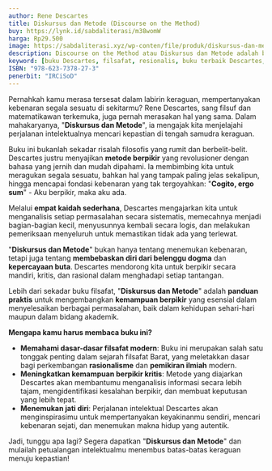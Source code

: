 ```yaml
---
author: Rene Descartes
title: Diskursus dan Metode (Discourse on the Method)
buy: https://lynk.id/sabdaliterasi/m38womW
harga: Rp29.500
image: https://sabdaliterasi.xyz/wp-conten/file/produk/diskursus-dan-metode-discourse-on-the-method.svg
description: Discourse on the Method atau Diskursus dan Metode adalah buku yang ditulis oleh Rene Descartes dalam bahasa Prancis. 
keyword: [buku Descartes, filsafat, resionalis, buku terbaik Descartes, filsafat resionalis, pemikiran Descartes, cogito ergo sum]
ISBN: "978-623-7378-27-3"
penerbit: "IRCiSoD"
---
```

<p>Pernahkah kamu merasa tersesat dalam labirin keraguan, mempertanyakan kebenaran segala sesuatu di sekitarmu? Rene Descartes, sang filsuf dan matematikawan terkemuka, juga pernah merasakan hal yang sama. Dalam mahakaryanya, "<strong>Diskursus dan Metode</strong>", ia mengajak kita menjelajahi perjalanan intelektualnya mencari kepastian di tengah samudra keraguan.</p><p>Buku ini bukanlah sekadar risalah filosofis yang rumit dan berbelit-belit. Descartes justru menyajikan <strong>metode berpikir</strong> yang revolusioner dengan bahasa yang jernih dan mudah dipahami. Ia membimbing kita untuk meragukan segala sesuatu, bahkan hal yang tampak paling jelas sekalipun, hingga mencapai fondasi kebenaran yang tak tergoyahkan: "<strong>Cogito, ergo sum</strong>" - Aku berpikir, maka aku ada.</p><p>Melalui <strong>empat kaidah sederhana</strong>, Descartes mengajarkan kita untuk menganalisis setiap permasalahan secara sistematis, memecahnya menjadi bagian-bagian kecil, menyusunnya kembali secara logis, dan melakukan pemeriksaan menyeluruh untuk memastikan tidak ada yang terlewat.</p><p>"<strong>Diskursus dan Metode</strong>" bukan hanya tentang menemukan kebenaran, tetapi juga tentang <strong>membebaskan diri dari belenggu dogma</strong> dan <strong>kepercayaan buta</strong>. Descartes mendorong kita untuk berpikir secara mandiri, kritis, dan rasional dalam menghadapi setiap tantangan.</p><p>Lebih dari sekadar buku filsafat, "<strong>Diskursus dan Metode</strong>" adalah <strong>panduan praktis</strong> untuk mengembangkan <strong>kemampuan berpikir</strong> yang esensial dalam menyelesaikan berbagai permasalahan, baik dalam kehidupan sehari-hari maupun dalam bidang akademik.</p><p><strong>Mengapa kamu harus membaca buku ini?</strong></p><ul><li><strong>Memahami dasar-dasar filsafat modern</strong>: Buku ini merupakan salah satu tonggak penting dalam sejarah filsafat Barat, yang meletakkan dasar bagi perkembangan <strong>rasionalisme</strong> dan <strong>pemikiran ilmiah</strong> modern.</li><li><strong>Meningkatkan kemampuan berpikir kritis</strong>: Metode yang diajarkan Descartes akan membantumu menganalisis informasi secara lebih tajam, mengidentifikasi kesalahan berpikir, dan membuat keputusan yang lebih tepat.</li><li><strong>Menemukan jati diri</strong>: Perjalanan intelektual Descartes akan menginspirasimu untuk mempertanyakan keyakinanmu sendiri, mencari kebenaran sejati, dan menemukan makna hidup yang autentik.</li></ul><p>Jadi, tunggu apa lagi? Segera dapatkan "<strong>Diskursus dan Metode</strong>" dan mulailah petualangan intelektualmu menembus batas-batas keraguan menuju kepastian!</p>


